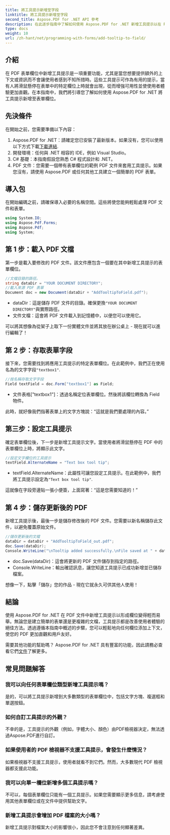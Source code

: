 ```yaml
---
title: 將工具提示新增至字段
linktitle: 將工具提示新增至字段
second_title: Aspose.PDF for .NET API 參考
description: 在此逐步指南中了解如何使用 Aspose.PDF for .NET 新增工具提示以在 PDF 文件中形成欄位。提高可用性和使用者體驗。
type: docs
weight: 10
url: /zh-hant/net/programming-with-forms/add-tooltip-to-field/
---
```

## 介紹

在 PDF 表單欄位中新增工具提示是一項重要功能，尤其是當您想要提供額外的上下文或資訊而不會讓使用者感到不知所措時。這些工具提示可作為有用的提示，當有人將滑鼠懸停在表單中的特定欄位上時就會出現，從而增強可用性並使使用者體驗更加直觀。在本指南中，我們將引導您了解如何使用 Aspose.PDF for .NET 將工具提示新增至表單欄位。

## 先決條件

在開始之前，您需要準備以下內容：

1.  Aspose.PDF for .NET：請確定您已安裝了最新版本。如果沒有，您可以使用以下方式下載[下載連結](https://releases.aspose.com/pdf/net/).
2. 開發環境：任何與 .NET 相容的 IDE，例如 Visual Studio。
3. C# 基礎：本指南假設您熟悉 C# 程式設計和 .NET。
4. PDF 文件：您需要一個帶有表單欄位的範例 PDF 文件來套用工具提示。如果您沒有，請使用 Aspose.PDF 或任何其他工具建立一個簡單的 PDF 表單。

## 導入包

在開始編碼之前，請確保導入必要的名稱空間。這些將使您能夠輕鬆處理 PDF 文件和表單。

```csharp
using System.IO;
using Aspose.Pdf.Forms;
using Aspose.Pdf;
using System;
```

## 第 1 步：載入 PDF 文檔

第一步是載入要修改的 PDF 文件。該文件應包含一個要在其中新增工具提示的表單欄位。

```csharp
//文檔目錄的路徑。
string dataDir = "YOUR DOCUMENT DIRECTORY";
//載入來源 PDF 表單
Document doc = new Document(dataDir + "AddTooltipToField.pdf");
```

- dataDir：這是儲存 PDF 文件的目錄。確保更換`"YOUR DOCUMENT DIRECTORY"`與實際路徑。
- 文件文檔：這會將 PDF 文件載入到記憶體中，以便您可以使用它。

可以將其想像為從架子上取下一份實體文件並將其放在辦公桌上 - 現在就可以進行編輯了！

## 第 2 步：存取表單字段

接下來，您需要找到將應用工具提示的特定表單欄位。在此範例中，我們正在使用名為的文字字段`"textbox1"`.

```csharp
//按名稱存取文字字段
Field textField = doc.Form["textbox1"] as Field;
```

- 文件表格["textbox1"]：透過名稱定位表單欄位。然後將該欄位轉換為 Field 物件。
  
此時，就好像我們指著表單上的文字方塊說：“這就是我們要處理的內容。”

## 第三步：設定工具提示

確定表單欄位後，下一步是新增工具提示文字。當使用者將滑鼠懸停在 PDF 中的表單欄位上時，將顯示此文字。

```csharp
//設定文字欄位的工具提示
textField.AlternateName = "Text box tool tip";
```

- textField.AlternateName：此屬性可讓您設定工具提示。在此範例中，我們將工具提示設定為`"Text box tool tip"`.

這就像在字段旁邊貼一張小便簽，上面寫著：“這是您需要知道的！”

## 第 4 步：儲存更新後的 PDF

新增工具提示後，最後一步是儲存修改後的 PDF 文件。您需要以新名稱儲存此文件，以避免覆蓋原始文件。

```csharp
//儲存更新後的文檔
dataDir = dataDir + "AddTooltipToField_out.pdf";
doc.Save(dataDir);
Console.WriteLine("\nTooltip added successfully.\nFile saved at " + dataDir);
```

- doc.Save(dataDir)：這會將更新的 PDF 文件儲存到指定的路徑。
- Console.WriteLine：輸出確認訊息，讓您知道工具提示已成功新增並已儲存檔案。

想像一下，點擊「儲存」您的作品 - 現在它就永久可供其他人使用！

## 結論

使用 Aspose.PDF for .NET 在 PDF 文件中新增工具提示以形成欄位變得輕而易舉。無論您是建立簡單的表單還是更複雜的文檔，工具提示都是改善使用者體驗的絕佳方法。透過遵循本指南中概述的步驟，您可以輕鬆地向任何欄位添加上下文，使您的 PDF 更加直觀和用戶友好。

需要其他功能的幫助嗎？ Aspose.PDF for .NET 具有豐富的功能，因此請務必查看它們[文件](https://reference.aspose.com/pdf/net/)了解更多。

## 常見問題解答

### 我可以向任何表單欄位類型新增工具提示嗎？  
是的，可以將工具提示新增到大多數類型的表單欄位中，包括文字方塊、複選框和單選按鈕。

### 如何自訂工具提示的外觀？  
不幸的是，工具提示的外觀（例如，字體大小、顏色）由PDF檢視器決定，無法透過Aspose.PDF進行自訂。

### 如果使用者的 PDF 檢視器不支援工具提示，會發生什麼情況？  
如果檢視器不支援工具提示，使用者就看不到它們。然而，大多數現代 PDF 檢視器都支援此功能。

### 我可以向單一欄位新增多個工具提示嗎？  
不可以，每個表單欄位只能有一個工具提示。如果您需要顯示更多信息，請考慮使用其他表單欄位或在文件中提供幫助文字。

### 新增工具提示會增加 PDF 檔案的大小嗎？  
新增工具提示對檔案大小的影響很小，因此您不會注意到任何顯著差異。